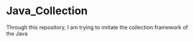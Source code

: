 # Java_Collection

Through this repository, I am trying to imitate the collection framework of the Java
